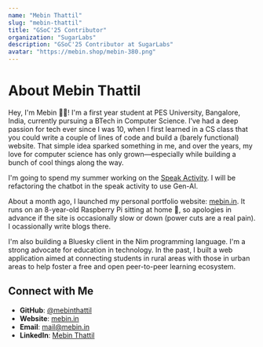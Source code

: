 ```yaml
---
name: "Mebin Thattil"
slug: "mebin-thattil"
title: "GSoC'25 Contributor"
organization: "SugarLabs"
description: "GSoC'25 Contributor at SugarLabs"
avatar: "https://mebin.shop/mebin-380.png"
---
```


<!--markdownlint-disable-->

# About Mebin Thattil

Hey, I'm Mebin 👋🏻! I'm a first year student at PES University, Bangalore, India, currently pursuing a BTech in Computer Science. I’ve had a deep passion for tech ever since I was 10, when I first learned in a CS class that you could write a couple of lines of code and build a (barely functional) website. That simple idea sparked something in me, and over the years, my love for computer science has only grown—especially while building a bunch of cool things along the way.

I'm going to spend my summer working on the [Speak Activity](https://github.com/sugarlabs/speak). I will be refactoring the chatbot in the speak activity to use Gen-AI.

About a month ago, I launched my personal portfolio website: [mebin.in](https://mebin.in/). It runs on an 8-year-old Raspberry Pi sitting at home 🤩, so apologies in advance if the site is occasionally slow or down (power cuts are a real pain). I ocassionally write blogs there.

I'm also building a Bluesky client in the Nim programming language. I'm a strong advocate for education in technology. In the past, I built a web application aimed at connecting students in rural areas with those in urban areas to help foster a free and open peer-to-peer learning ecosystem.

## Connect with Me

- **GitHub**: [@mebinthattil](https://github.com/mebinthattil)
- **Website**: [mebin.in](https://mebin.in/)
- **Email**: [mail@mebin.in](mailto:mail@mebin.in)
- **LinkedIn**: [Mebin Thattil](https://www.linkedin.com/in/mebin-thattil/)
